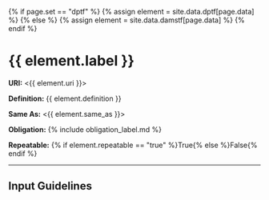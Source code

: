 {% if page.set == "dptf" %}
	{% assign element = site.data.dptf[page.data] %}
{% else %}
	{% assign element = site.data.damstf[page.data] %}
{% endif %}

# {{ element.label }}

__URI:__ <{{ element.uri }}>

__Definition:__ {{ element.definition }}

__Same As:__ <{{ element.same_as }}>

__Obligation:__ {% include obligation_label.md %}

__Repeatable:__ {% if element.repeatable == "true" %}True{% else %}False{% endif %}

---

## Input Guidelines
